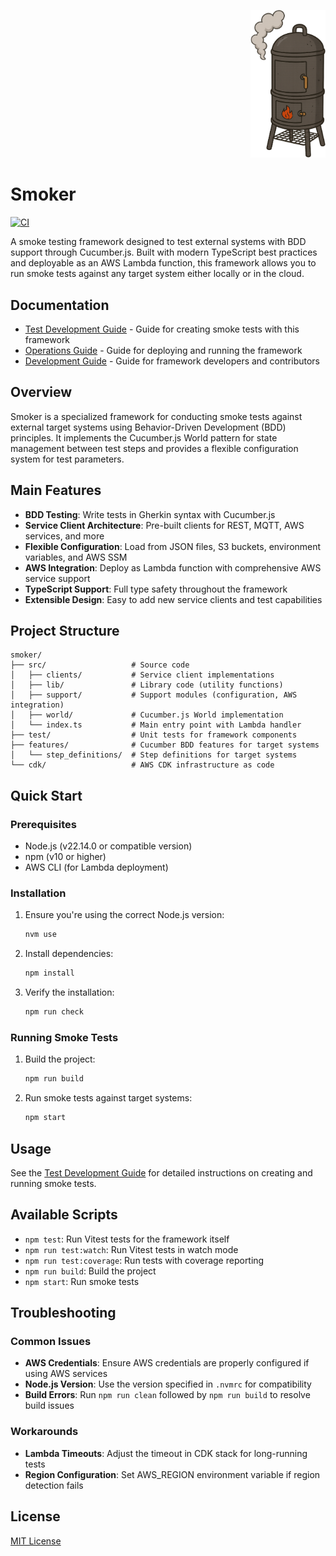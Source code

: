 <p align="right">
   <img src="docs/images/smoker.png" alt="Smoker Logo" width="120" />
</p>

# Smoker

[![CI](https://github.com/fabianopinto/smoker/actions/workflows/ci.yml/badge.svg)](https://github.com/fabianopinto/smoker/actions/workflows/ci.yml)

A smoke testing framework designed to test external systems with BDD support through Cucumber.js. Built with modern TypeScript best practices and deployable as an AWS Lambda function, this framework allows you to run smoke tests against any target system either locally or in the cloud.

## Documentation

- [Test Development Guide](docs/TEST_DEVELOPMENT.md) - Guide for creating smoke tests with this framework
- [Operations Guide](docs/OPERATIONS_GUIDE.md) - Guide for deploying and running the framework
- [Development Guide](docs/DEVELOPMENT_GUIDE.md) - Guide for framework developers and contributors

## Overview

Smoker is a specialized framework for conducting smoke tests against external target systems using Behavior-Driven Development (BDD) principles. It implements the Cucumber.js World pattern for state management between test steps and provides a flexible configuration system for test parameters.

## Main Features

- **BDD Testing**: Write tests in Gherkin syntax with Cucumber.js
- **Service Client Architecture**: Pre-built clients for REST, MQTT, AWS services, and more
- **Flexible Configuration**: Load from JSON files, S3 buckets, environment variables, and AWS SSM
- **AWS Integration**: Deploy as Lambda function with comprehensive AWS service support
- **TypeScript Support**: Full type safety throughout the framework
- **Extensible Design**: Easy to add new service clients and test capabilities

## Project Structure

```
smoker/
├── src/                   # Source code
│   ├── clients/           # Service client implementations
│   ├── lib/               # Library code (utility functions)
│   ├── support/           # Support modules (configuration, AWS integration)
│   ├── world/             # Cucumber.js World implementation
│   └── index.ts           # Main entry point with Lambda handler
├── test/                  # Unit tests for framework components
├── features/              # Cucumber BDD features for target systems
│   └── step_definitions/  # Step definitions for target systems
└── cdk/                   # AWS CDK infrastructure as code
```

## Quick Start

### Prerequisites

- Node.js (v22.14.0 or compatible version)
- npm (v10 or higher)
- AWS CLI (for Lambda deployment)

### Installation

1. Ensure you're using the correct Node.js version:

   ```bash
   nvm use
   ```

2. Install dependencies:

   ```bash
   npm install
   ```

3. Verify the installation:
   ```bash
   npm run check
   ```

### Running Smoke Tests

1. Build the project:

   ```bash
   npm run build
   ```

2. Run smoke tests against target systems:
   ```bash
   npm start
   ```

## Usage

See the [Test Development Guide](docs/TEST_DEVELOPMENT.md) for detailed instructions on creating and running smoke tests.

## Available Scripts

- `npm test`: Run Vitest tests for the framework itself
- `npm run test:watch`: Run Vitest tests in watch mode
- `npm run test:coverage`: Run tests with coverage reporting
- `npm run build`: Build the project
- `npm start`: Run smoke tests

## Troubleshooting

### Common Issues

- **AWS Credentials**: Ensure AWS credentials are properly configured if using AWS services
- **Node.js Version**: Use the version specified in `.nvmrc` for compatibility
- **Build Errors**: Run `npm run clean` followed by `npm run build` to resolve build issues

### Workarounds

- **Lambda Timeouts**: Adjust the timeout in CDK stack for long-running tests
- **Region Configuration**: Set AWS_REGION environment variable if region detection fails

## License

[MIT License](LICENSE)

